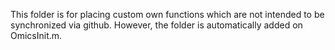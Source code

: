 This folder is for placing custom own functions which are not intended to be synchronized via github. However, the folder is automatically added on OmicsInit.m.
